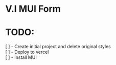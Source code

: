 # V.I MUI Form

# TODO:

[ ] - Create initial project and delete original styles  
[ ] - Deploy to vercel  
[ ] - Install MUI

